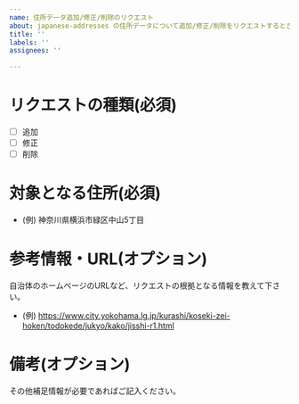 ```yaml
---
name: 住所データ追加/修正/削除のリクエスト
about: japanese-addresses の住所データについて追加/修正/削除をリクエストするときにこのテンプレートをお使いください。
title: ''
labels: ''
assignees: ''

---
```


# リクエストの種類(必須)

- [ ] 追加
- [ ] 修正
- [ ] 削除

# 対象となる住所(必須)

- (例) 神奈川県横浜市緑区中山5丁目

# 参考情報・URL(オプション)

自治体のホームページのURLなど、リクエストの根拠となる情報を教えて下さい。

- (例) https://www.city.yokohama.lg.jp/kurashi/koseki-zei-hoken/todokede/jukyo/kako/jisshi-r1.html

# 備考(オプション)

その他補足情報が必要であればご記入ください。
